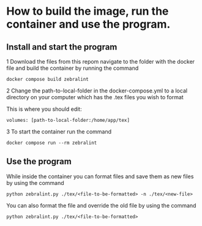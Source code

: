 # How to build the image, run the container and use the program.


## Install and start the program

1 Download the files from this repom navigate to the folder with the docker file and build the container by running the command

    docker compose build zebralint

2 Change the path-to-local-folder in the docker-compose.yml to a local directory on your computer which has the .tex files you wish to format

This is where you should edit:

    volumes: [path-to-local-folder:/home/app/tex]



3 To start the container run the command

    docker compose run --rm zebralint

## Use the program
While inside the container you can format files and save them as new files by using the command

    python zebralint.py ./tex/<file-to-be-formatted> -n ./tex/<new-file>

You can also format the file and override the old file by using the command

    python zebralint.py ./tex/<file-to-be-formatted>

